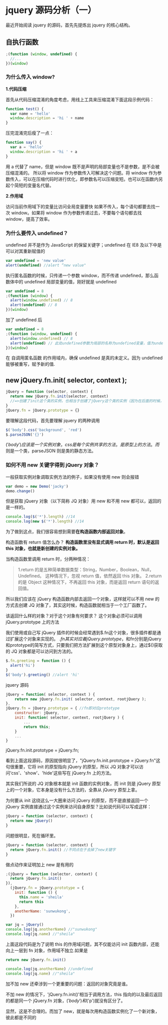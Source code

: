 # jquery 源码分析（一）

最近开始阅读 jquery 的源码，首先先提炼出 jquery 的核心结构。

## 自执行函数

```javascript
;(function (window, undefined) {
  //...
})(window)
```

### 为什么传入 window?

**1.代码压缩**

首先从代码压缩混淆的角度考虑，用线上工具来压缩混淆下面这段示例代码：

```javascript
function test() {
  var name = 'hello'
  window.description = 'hi ' + name
}
```

压完混淆完后瘦了一点：

```javascript
function say() {
  var a = 'hello'
  window.description = 'hi ' + a
}
```

用 a 代替了 name，但是 window 既不是声明的局部变量也不是参数，是不会被压缩混淆的。
所以将 window 作为参数传入可解决这个问题。将 window 作为参数传入，可以在压缩代码时进行优化，即参数名可以压缩变短。也可以在函数内另起个简短的变量名代替。

**2.作用域**

访问当前作用域下的变量比访问全局变量要快
如果不传入，每个语句都要去找一次 window。如果将 window 作为参数传递过去，不要每个语句都去找 window，提高了效率。

### 为什么要传入 undefined？

undefined 并不是作为 JavaScript 的保留关键字；undefined 在 IE8 及以下中是可以对其重新赋值的

```javascript
var undefined = 'new value'
alert(undefined) //alert “new value"
```

执行匿名函数的时候，只传递一个参数 window，而不传递 undefined，那么函数体中的 undefined 局部变量的值，刚好就是 undefined

```javascript
var undefined = 8
;(function (window) {
  alert(window.undefined) // 8
  alert(undefined) // 8
})(window)
```

加了 undefined 后

```javascript
var undefined = 8
;(function (window, undefined) {
  alert(window.undefined) // 8
  alert(undefined) // 此处undefined参数为局部的名称为undefined变量，值为undefined
})(window)
```

在 自调用匿名函数 的作用域内，确保 undefined 是真的未定义。因为 undefined 能够被重写，赋予新的值.

## new jQuery.fn.init( selector, context );

```javascript
jQuery = function (selector, context) {
  return new jQuery.fn.init(selector, context)
  //=>创建了init这个类的实例，也相当于创建了jQuery这个类的实例（因为在后面的时候，让init.prototype=jQuery.prototype）
}
jQuery.fn = jQuery.prototype = {}
```

要理解这段代码，首先要理解 jquery 的两种调用

```javascript
$('body').css('background', 'red')
$.parseJSON('{}')
```

$('body')应该是一个实例对象，css是每个实例共享的方法，是原型上的方法。
而$则是一个类，parseJSON 则是类的静态方法。

### 如何不用 new 关键字得到 jQuery 对象？

一般获取实例对象调取实例方法的例子，如果没有使用 new 则会报错

```javascript
var demo = new Demo('jacky')
demo.change()
```

但是获取 jQuery 对象（以下简称 JQ 对象）用 new 和不用 new 都可以，返回的是一样的。

```javascript
console.log($('*').length) //14
console.log(new $('*').length) //14
```

为了做到这点，我们很容易想到需要**在构造函数内部返回对象**。

构造函数有 return 值怎么办？
**构造函数里没有显式调用 return 时，默认是返回 this 对象，也就是新创建的实例对象。**

当构造函数里调用 return 时，分两种情况：

> 1.return 的是五种简单数据类型：String，Number，Boolean，Null，Undefined。 这种情况下，忽视 return 值，依然返回 this 对象。
> 2.return 的是 Object 这种情况下，不再返回 this 对象，而是返回 return 语句的返回值。

所以我们应该在 jQuery 构造函数内部去返回一个对象，这样就可以不用 new 的方式去创建 JQ 对象了，其实这时候，构造函数就相当于一个工厂函数了。

该返回什么样的对象？对于这个对象有何要求？
这个对象必须可以调用 jQuery.prototype 上的方法

我们使用或自己写 jQuery 插件的时候会经常遇到$.fn这个对象，很多插件都是通过扩展这个对象来实现的。
$.fn 其实对应着 jQuery.prototype，$和fn分别是jQuery和prototype的简写方式，只要我们把方法扩展到这个原型对象身上，通过$()获取的 JQ 对象都是可以访问到方法的。

```javascript
$.fn.greeting = function () {
  alert('hi')
}
$('body').greeting() //alert 'hi'
```

jquery 源码

```javascript
jQuery = function( selector, context ) {
    return new jQuery.fn.init( selector, context, rootjQuery );
},
jQuery.fn = jQuery.prototype = { //fn即对应prototype
    constructor: jQuery,
    init: function( selector, context, rootjQuery ) {
        ...
        return this;
    }
    ...
}
```

jQuery.fn.init.prototype = jQuery.fn;

看到上面这段源码，原因就很明显了，"jQuery.fn.init.prototype = jQuery.fn"这句很重要，它将 init 的原型指向 jQuery 的原型，所以 JQ 对象才可以访问‘css'、'show'、'hide'这些写在 jQuery.fn 上的方法。

其实我们所说的 JQ 对象根本就是 init 函数的实例对象，而 init 则是 jQuery 原型上的一个对象，它本身是没有什么方法的，全靠从 jQuery 原型上拿。

为何要从 init 这绕这么一大圈来访问 jQuery 的原型，而不是直接返回一个 jQuery 实例直接通过这个实例来访问自身原型？比如说代码可以写成这样：

```javascript
jQuery = function (selector, context) {
  return new jQuery()
}
```

问题很明显，死在循环里。

```javascript
jQuery = function (selector, context) {
  return jQuery.fn.init() //不同点在于去掉了new关键字
}
```

做点动作来证明加上 new 是有用的

```javascript
;(jQuery = function (selector, context) {
  return jQuery.fn.init()
}),
  (jQuery.fn = jQuery.prototype = {
    init: function () {
      this.name = 'sheila'
      return this
    },
    anotherName: 'sunwukong',
  })

var jq = jQuery()
console.log(jq.anotherName) //"sunwukong"
console.log(jq.name) //"sheila"
```

上面这段代码是为了说明 this 的作用域问题，其不仅能访问 init 函数内部，还能向上一层到 fn 对象，作用域不独立.如果是

```javascript
return new jQuery.fn.init()
```

```javascript
console.log(jq.anotherName) //undefined
console.log(jq.name) //"sheila"
```

加不加 new 还牵涉到一个更重要的问题：返回的对象究竟是谁。

不加 new 的情况下，'jQuery.fn.init()'相当于调用方法，this 指向的以及最后返回的都是同一个 jQuery.fn 对象，$('body')和$('p')就没有区分了。

显然，这是不合理的。而加了 new，就是每次用构造函数实例化了一个新对象，彼此都是不同的
